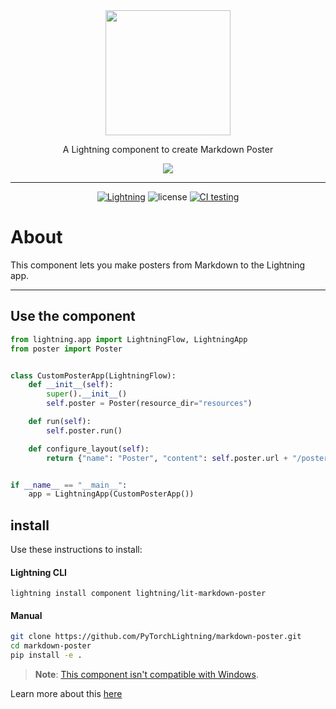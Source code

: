 <!---:lai-name: Slack Messenger--->

<div align="center">
<img src="https://pl-bolts-doc-images.s3.us-east-2.amazonaws.com/lai.png" width="200px">

A Lightning component to create Markdown Poster

<img src="https://github.com/PyTorchLightning/markdown-poster/raw/main/resources/preview.jpeg">

______________________________________________________________________

[![Lightning](https://img.shields.io/badge/-Lightning-792ee5?logo=pytorchlightning&logoColor=white)](https://lightning.ai)
![license](https://img.shields.io/badge/License-Apache%202.0-blue.svg)
[![CI testing](https://github.com/Lightning-Universe/MarkDown-poster_component/actions/workflows/ci-testing.yml/badge.svg?event=push)](https://github.com/Lightning-Universe/MarkDown-poster_component/actions/workflows/ci-testing.yml)

</div>

# About

This component lets you make posters from Markdown to the Lightning app.

______________________________________________________________________

## Use the component

<!---:lai-use:--->

```python
from lightning.app import LightningFlow, LightningApp
from poster import Poster


class CustomPosterApp(LightningFlow):
    def __init__(self):
        super().__init__()
        self.poster = Poster(resource_dir="resources")

    def run(self):
        self.poster.run()

    def configure_layout(self):
        return {"name": "Poster", "content": self.poster.url + "/poster.html"}


if __name__ == "__main__":
    app = LightningApp(CustomPosterApp())
```

## install

Use these instructions to install:

#### Lightning CLI

`lightning install component lightning/lit-markdown-poster`

#### Manual

```bash
git clone https://github.com/PyTorchLightning/markdown-poster.git
cd markdown-poster
pip install -e .
```

> **Note**: [This component isn't compatible with Windows](https://github.com/patrick-kidger/mkposters#assumptions).

Learn more about this [here](https://github.com/patrick-kidger/mkposters)
